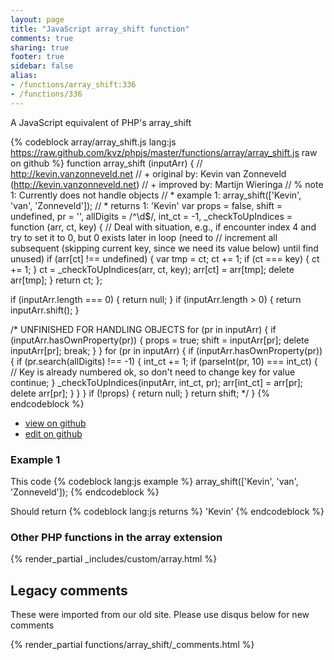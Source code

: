 ```yaml
---
layout: page
title: "JavaScript array_shift function"
comments: true
sharing: true
footer: true
sidebar: false
alias:
- /functions/array_shift:336
- /functions/336
---
```

<!-- Generated by Rakefile:build -->
A JavaScript equivalent of PHP's array_shift

{% codeblock array/array_shift.js lang:js https://raw.github.com/kvz/phpjs/master/functions/array/array_shift.js raw on github %}
function array_shift (inputArr) {
  // http://kevin.vanzonneveld.net
  // +   original by: Kevin van Zonneveld (http://kevin.vanzonneveld.net)
  // +   improved by: Martijn Wieringa
  // %        note 1: Currently does not handle objects
  // *     example 1: array_shift(['Kevin', 'van', 'Zonneveld']);
  // *     returns 1: 'Kevin'
  var props = false,
    shift = undefined,
    pr = '',
    allDigits = /^\d$/,
    int_ct = -1,
    _checkToUpIndices = function (arr, ct, key) {
      // Deal with situation, e.g., if encounter index 4 and try to set it to 0, but 0 exists later in loop (need to
      // increment all subsequent (skipping current key, since we need its value below) until find unused)
      if (arr[ct] !== undefined) {
        var tmp = ct;
        ct += 1;
        if (ct === key) {
          ct += 1;
        }
        ct = _checkToUpIndices(arr, ct, key);
        arr[ct] = arr[tmp];
        delete arr[tmp];
      }
      return ct;
    };


  if (inputArr.length === 0) {
    return null;
  }
  if (inputArr.length > 0) {
    return inputArr.shift();
  }

/*
  UNFINISHED FOR HANDLING OBJECTS
  for (pr in inputArr) {
    if (inputArr.hasOwnProperty(pr)) {
      props = true;
      shift = inputArr[pr];
      delete inputArr[pr];
      break;
    }
  }
  for (pr in inputArr) {
    if (inputArr.hasOwnProperty(pr)) {
      if (pr.search(allDigits) !== -1) {
        int_ct += 1;
        if (parseInt(pr, 10) === int_ct) { // Key is already numbered ok, so don't need to change key for value
          continue;
        }
        _checkToUpIndices(inputArr, int_ct, pr);
        arr[int_ct] = arr[pr];
        delete arr[pr];
      }
    }
  }
  if (!props) {
    return null;
  }
  return shift;
  */
}
{% endcodeblock %}

 - [view on github](https://github.com/kvz/phpjs/blob/master/functions/array/array_shift.js)
 - [edit on github](https://github.com/kvz/phpjs/edit/master/functions/array/array_shift.js)

### Example 1
This code
{% codeblock lang:js example %}
array_shift(['Kevin', 'van', 'Zonneveld']);
{% endcodeblock %}

Should return
{% codeblock lang:js returns %}
'Kevin'
{% endcodeblock %}


### Other PHP functions in the array extension
{% render_partial _includes/custom/array.html %}
## Legacy comments
These were imported from our old site. Please use disqus below for new comments
<div style="overflow-y: scroll; max-height: 500px;">
{% render_partial functions/array_shift/_comments.html %}
</div>
